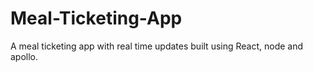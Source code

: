 # Meal-Ticketing-App
A meal ticketing app with real time updates built using React, node and apollo.
